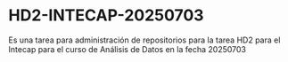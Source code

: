 # HD2-INTECAP-20250703
Es una tarea para administración de repositorios para la tarea HD2 para el Intecap para el curso de Análisis de Datos en la fecha 20250703
